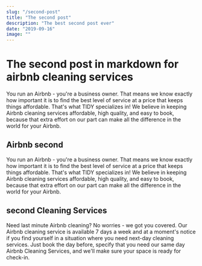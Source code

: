 ```yaml
---
slug: "/second-post"
title: "The second post"
description: "The best second post ever"
date: "2019-09-16"
image: "" 
---
```


# The second post in markdown for airbnb cleaning services

You run an Airbnb - you're a business owner. That means we know exactly how important it is to find the best level of service at a price that keeps things affordable. That's what TIDY specializes in! We believe in keeping Airbnb cleaning services affordable, high quality, and easy to book, because that extra effort on our part can make all the difference in the world for your Airbnb.

## Airbnb second

You run an Airbnb - you're a business owner. That means we know exactly how important it is to find the best level of service at a price that keeps things affordable. That's what TIDY specializes in! We believe in keeping Airbnb cleaning services affordable, high quality, and easy to book, because that extra effort on our part can make all the difference in the world for your Airbnb.

## second Cleaning Services

Need last minute Airbnb cleaning? No worries - we got you covered. Our Airbnb cleaning service is available 7 days a week and at a moment's notice if you find yourself in a situation where you need next-day cleaning services. Just book the day before, specify that you need our same day Airbnb Cleaning Services, and we'll make sure your space is ready for check-in.

